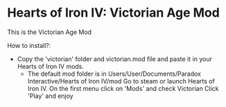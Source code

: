 # Hearts of Iron IV: Victorian Age Mod
This is the Victorian Age Mod

How to install?:
- Copy the 'victorian' folder and victorian.mod file and paste it in your Hearts of Iron IV mods.
  - The default mod folder is in Users/User/Documents/Paradox Interactive/Hearts of Iron IV/mod
Go to steam or launch Hearts of Iron IV.
On the first menu click on 'Mods' and check Victorian
Click 'Play' and enjoy
